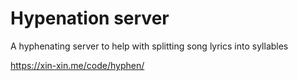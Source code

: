 # Hypenation server

A hyphenating server to help with splitting song lyrics into syllables

https://xin-xin.me/code/hyphen/
